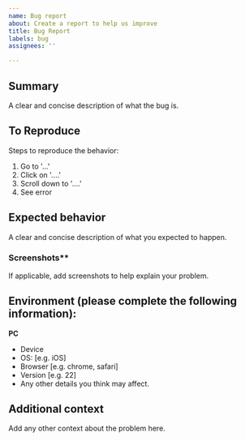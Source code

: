 ```yaml
---
name: Bug report
about: Create a report to help us improve
title: Bug Report
labels: bug
assignees: ''

---
```


## Summary
A clear and concise description of what the bug is.

## To Reproduce
Steps to reproduce the behavior:
1. Go to '...'
2. Click on '....'
3. Scroll down to '....'
4. See error

## Expected behavior
A clear and concise description of what you expected to happen.

### Screenshots**
If applicable, add screenshots to help explain your problem.

## Environment (please complete the following information):
**PC**
 - Device
 - OS: [e.g. iOS]
 - Browser [e.g. chrome, safari]
 - Version [e.g. 22]
 - Any other details you think may affect.

## Additional context
Add any other context about the problem here.
